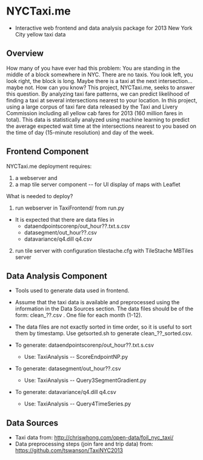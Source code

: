 # NYCTaxi.me 

* Interactive web frontend and data analysis package for 2013 New York
  City yellow taxi data

## Overview

How many of you have ever had this problem: You are standing in the
middle of a block somewhere in NYC. There are no taxis. You look left,
you look right, the block is long. Maybe there is a taxi at the next
intersection... maybe not. How can you know? This project, NYCTaxi.me,
seeks to answer this question. By analyzing taxi fare patterns, we can
predict likelihood of finding a taxi at several intersections nearest
to your location. In this project, using a large corpus of taxi fare
data released by the Taxi and Livery Commission including all yellow
cab fares for 2013 (160 million fares in total). This data is
statistically analyzed using machine learning to predict the average
expected wait time at the intersections nearest to you based on the
time of day (15-minute resolution) and day of the week.

## Frontend Component

NYCTaxi.me deployment requires:

1. a webserver and
2. a map tile server component -- for UI display of maps with Leaflet

What is needed to deploy?

1. run webserver in TaxiFrontend/ from run.py
  * It is expected that there are data files in 
    * dataendpointscorenp/out_hour??.txt.s.csv
    * datasegment/out_hour??.csv 
    * datavariance/q4.dill q4.csv
2. run tile server with configuration tilestache.cfg with TileStache MBTiles server

## Data Analysis Component

* Tools used to generate data used in frontend.

* Assume that the taxi data is available and preprocessed using the
  information in the Data Sources section. The data files should
  be of the form: clean_??.csv . One file for each month (1-12).

* The data files are not exactly sorted in time order, so it is
  useful to sort them by timestamp. Use getsorted.sh to generate 
  clean_??_sorted.csv.

* To generate:  dataendpointscorenp/out_hour??.txt.s.csv
  * Use: TaxiAnalysis -- ScoreEndpointNP.py

* To generate:  datasegment/out_hour??.csv 
  * Use: TaxiAnalysis -- Query3SegmentGradient.py

* To generate:  datavariance/q4.dill q4.csv
  * Use: TaxiAnalysis -- Query4TimeSeries.py

## Data Sources 

* Taxi data from: http://chriswhong.com/open-data/foil_nyc_taxi/
* Data preprocessing steps (join fare and trip data) from: https://github.com/tswanson/TaxiNYC2013 
